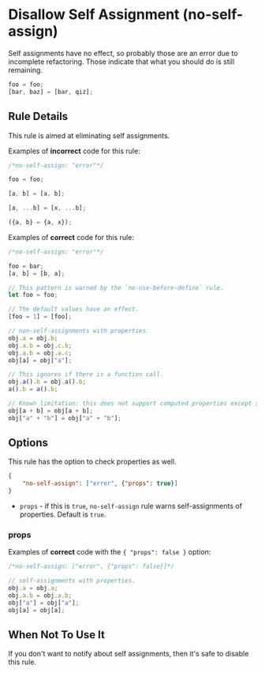 # Disallow Self Assignment (no-self-assign)

Self assignments have no effect, so probably those are an error due to incomplete refactoring.
Those indicate that what you should do is still remaining.

```js
foo = foo;
[bar, baz] = [bar, qiz];
```

## Rule Details

This rule is aimed at eliminating self assignments.

Examples of **incorrect** code for this rule:

```js
/*no-self-assign: "error"*/

foo = foo;

[a, b] = [a, b];

[a, ...b] = [x, ...b];

({a, b} = {a, x});
```

Examples of **correct** code for this rule:

```js
/*no-self-assign: "error"*/

foo = bar;
[a, b] = [b, a];

// This pattern is warned by the `no-use-before-define` rule.
let foo = foo;

// The default values have an effect.
[foo = 1] = [foo];

// non-self-assignments with properties.
obj.a = obj.b;
obj.a.b = obj.c.b;
obj.a.b = obj.a.c;
obj[a] = obj["a"];

// This ignores if there is a function call.
obj.a().b = obj.a().b;
a().b = a().b;

// Known limitation: this does not support computed properties except single literal or single identifier.
obj[a + b] = obj[a + b];
obj["a" + "b"] = obj["a" + "b"];
```

## Options

This rule has the option to check properties as well.

```json
{
    "no-self-assign": ["error", {"props": true}]
}
```

- `props` - if this is `true`, `no-self-assign` rule warns self-assignments of properties. Default is `true`.

### props

Examples of **correct** code with the `{ "props": false }` option:

```js
/*no-self-assign: ["error", {"props": false}]*/

// self-assignments with properties.
obj.a = obj.a;
obj.a.b = obj.a.b;
obj["a"] = obj["a"];
obj[a] = obj[a];
```

## When Not To Use It

If you don't want to notify about self assignments, then it's safe to disable this rule.
